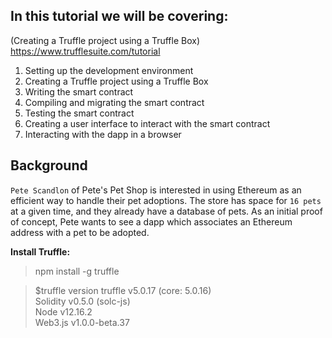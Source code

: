 ## In this tutorial we will be covering:

(Creating a Truffle project using a Truffle Box) <https://www.trufflesuite.com/tutorial>

1. Setting up the development environment
2. Creating a Truffle project using a Truffle Box
3. Writing the smart contract
4. Compiling and migrating the smart contract
5. Testing the smart contract
6. Creating a user interface to interact with the smart contract
7. Interacting with the dapp in a browser

## Background

`Pete Scandlon` of Pete's Pet Shop is interested in using Ethereum as an efficient way to handle their pet adoptions. 
The store has space for `16 pets` at a given time, and they already have a database of pets. 
As an initial proof of concept, Pete wants to see a dapp which associates an Ethereum address with a pet to be adopted.

**Install Truffle:**

>npm install -g truffle
 
>$truffle version
    truffle v5.0.17 (core: 5.0.16)\
    Solidity v0.5.0 (solc-js)\
    Node v12.16.2\
    Web3.js v1.0.0-beta.37

